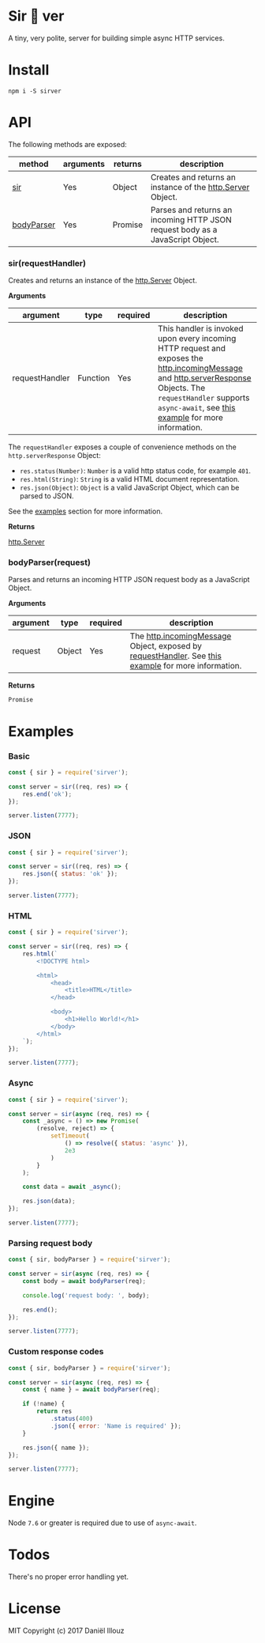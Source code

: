 # Sir 🎩 ver
A tiny, very polite, server for building simple async HTTP services.

# Install
```
npm i -S sirver
```

# API
The following methods are exposed:

| method | arguments | returns | description |
| --- | --- | --- | --- |
| [sir](#sirrequesthandler) | Yes | Object | Creates and returns an instance of the [http.Server](https://nodejs.org/api/http.html#http_class_http_server) Object. |
| [bodyParser](#bodyparserrequest) | Yes | Promise | Parses and returns an incoming HTTP JSON request body as a JavaScript Object. |

### sir(requestHandler)
Creates and returns an instance of the [http.Server](https://nodejs.org/api/http.html#http_class_http_server) Object.

**Arguments**

| argument | type | required | description |
| --- | --- | --- | --- |
| requestHandler | Function | Yes | This handler is invoked upon every incoming HTTP request and exposes the [http.incomingMessage](https://nodejs.org/api/http.html#http_class_http_incomingmessage) and [http.serverResponse](https://nodejs.org/api/http.html#http_class_http_serverresponse) Objects. The `requestHandler` supports `async-await`, see [this example](#async) for more information. |

The `requestHandler` exposes a couple of convenience methods on the
`http.serverResponse` Object:

- `res.status(Number)`: `Number` is a valid http status code, for example `401`.
- `res.html(String)`: `String` is a valid HTML document representation.
- `res.json(Object)`: `Object` is a valid JavaScript Object, which can be parsed to JSON.

See the [examples](#examples) section for more information.

**Returns**

[http.Server](https://nodejs.org/api/http.html#http_class_http_server)

### bodyParser(request)
Parses and returns an incoming HTTP JSON request body as a JavaScript Object.

**Arguments**

| argument | type | required | description |
| --- | --- | --- | --- |
| request | Object | Yes | The [http.incomingMessage](https://nodejs.org/api/http.html#http_class_http_incomingmessage) Object, exposed by [requestHandler](#sirrequesthandler). See [this example](#parsing-request-body) for more information. |

**Returns**

`Promise`

# Examples

### Basic
```js
const { sir } = require('sirver');

const server = sir((req, res) => {
	res.end('ok');
});

server.listen(7777);
```

### JSON
```js
const { sir } = require('sirver');

const server = sir((req, res) => {
	res.json({ status: 'ok' });
});

server.listen(7777);
```

### HTML
```js
const { sir } = require('sirver');

const server = sir((req, res) => {
	res.html(`
		<!DOCTYPE html>

		<html>
			<head>
				<title>HTML</title>
			</head>

			<body>
				<h1>Hello World!</h1>
			</body>
		</html>
	`);
});

server.listen(7777);
```

### Async
```js
const { sir } = require('sirver');

const server = sir(async (req, res) => {
	const _async = () => new Promise(
		(resolve, reject) => {
			setTimeout(
				() => resolve({ status: 'async' }),
				2e3
			)
		}
	);

	const data = await _async();

	res.json(data);
});

server.listen(7777);
```

### Parsing request body
```js
const { sir, bodyParser } = require('sirver');

const server = sir(async (req, res) => {
	const body = await bodyParser(req);

	console.log('request body: ', body);

	res.end();
});

server.listen(7777);
```

### Custom response codes
```js
const { sir, bodyParser } = require('sirver');

const server = sir(async (req, res) => {
	const { name } = await bodyParser(req);

	if (!name) {
		return res
			.status(400)
			.json({ error: 'Name is required' });
	}

	res.json({ name });
});

server.listen(7777);
```

# Engine
Node `7.6` or greater is required due to use of `async-await`.

# Todos
There's no proper error handling yet.

# License
MIT Copyright (c) 2017 Daniël Illouz

